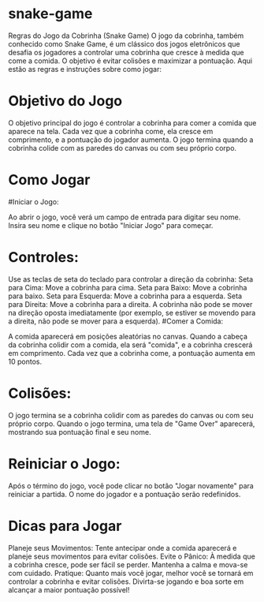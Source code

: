 # snake-game
Regras do Jogo da Cobrinha (Snake Game)
O jogo da cobrinha, também conhecido como Snake Game, é um clássico dos jogos eletrônicos que desafia os jogadores a controlar uma cobrinha que cresce à medida que come a comida. O objetivo é evitar colisões e maximizar a pontuação. Aqui estão as regras e instruções sobre como jogar:

# Objetivo do Jogo
O objetivo principal do jogo é controlar a cobrinha para comer a comida que aparece na tela. Cada vez que a cobrinha come, ela cresce em comprimento, e a pontuação do jogador aumenta. O jogo termina quando a cobrinha colide com as paredes do canvas ou com seu próprio corpo.

# Como Jogar
#Iniciar o Jogo:

Ao abrir o jogo, você verá um campo de entrada para digitar seu nome. Insira seu nome e clique no botão "Iniciar Jogo" para começar.
# Controles:

Use as teclas de seta do teclado para controlar a direção da cobrinha:
Seta para Cima: Move a cobrinha para cima.
Seta para Baixo: Move a cobrinha para baixo.
Seta para Esquerda: Move a cobrinha para a esquerda.
Seta para Direita: Move a cobrinha para a direita.
A cobrinha não pode se mover na direção oposta imediatamente (por exemplo, se estiver se movendo para a direita, não pode se mover para a esquerda).
#Comer a Comida:

A comida aparecerá em posições aleatórias no canvas. Quando a cabeça da cobrinha colidir com a comida, ela será "comida", e a cobrinha crescerá em comprimento.
Cada vez que a cobrinha come, a pontuação aumenta em 10 pontos.
# Colisões:

O jogo termina se a cobrinha colidir com as paredes do canvas ou com seu próprio corpo.
Quando o jogo termina, uma tela de "Game Over" aparecerá, mostrando sua pontuação final e seu nome.
# Reiniciar o Jogo:

Após o término do jogo, você pode clicar no botão "Jogar novamente" para reiniciar a partida. O nome do jogador e a pontuação serão redefinidos.
# Dicas para Jogar
Planeje seus Movimentos: Tente antecipar onde a comida aparecerá e planeje seus movimentos para evitar colisões.
Evite o Pânico: À medida que a cobrinha cresce, pode ser fácil se perder. Mantenha a calma e mova-se com cuidado.
Pratique: Quanto mais você jogar, melhor você se tornará em controlar a cobrinha e evitar colisões.
Divirta-se jogando e boa sorte em alcançar a maior pontuação possível!
